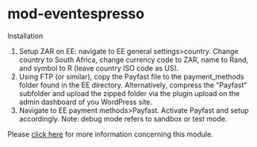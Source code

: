 # mod-eventespresso

Installation

1. Setup ZAR on EE: navigate to EE general settings>country. Change country to South Africa, change currency code to ZAR, name to Rand, and symbol to R (leave country ISO code as US).
2. Using FTP (or similar), copy the Payfast file to the payment_methods folder found in the EE directory. Alternatively, compress the "Payfast" subfolder and upload the zipped folder via the plugin upload on the admin dashboard of you WordPress site.
3. Navigate to EE payment methods>Payfast. Activate Payfast and setup accordingly. Note: debug mode refers to sandbox or test mode.

Please [click here](https://payfast.io/integration/shopping-carts/event-espresso/) for more information concerning this module.
